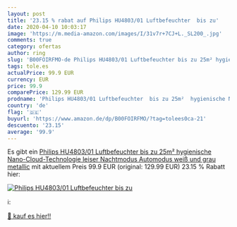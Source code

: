 ```yaml
---
layout: post
title: '23.15 % rabat auf Philips HU4803/01 Luftbefeuchter  bis zu'
date: 2020-04-10 10:03:17
image: 'https://m.media-amazon.com/images/I/31v7r+7CJ+L._SL200_.jpg'
comments: true
category: ofertas
author: ring
slug: 'B00FOIRFMO-de Philips HU4803/01 Luftbefeuchter bis zu 25m² hygienische...'
tags: tole.es
actualPrice: 99.9 EUR
currency: EUR
price: 99.9
comparePrice: 129.99 EUR
prodname: 'Philips HU4803/01 Luftbefeuchter  bis zu 25m²  hygienische Nano-Cloud-Technologie  leiser Nachtmodus  Automodus  weiß und grau metallic'
country: 'de'
flag: '🇩🇪'
buyurl: 'https://www.amazon.de/dp/B00FOIRFMO/?tag=tolees0ca-21'
descuento: '23.15'
average: '99.9'
---
```


Es gibt ein [Philips HU4803/01 Luftbefeuchter  bis zu 25m²  hygienische Nano-Cloud-Technologie  leiser Nachtmodus  Automodus  weiß und grau metallic](https://www.amazon.de/dp/B00FOIRFMO/?tag=tolees0ca-21) mit aktuellem Preis 99.9 EUR (original: 129.99 EUR) 23.15 % Rabatt hier:

[![Philips HU4803/01 Luftbefeuchter  bis zu](https://m.media-amazon.com/images/I/31v7r+7CJ+L._SL200_.jpg)](https://www.amazon.de/dp/B00FOIRFMO/?tag=tolees0ca-21)

ℹ️:


[🛒 kauf es hier!!](https://www.amazon.de/dp/B00FOIRFMO/?tag=tolees0ca-21)
